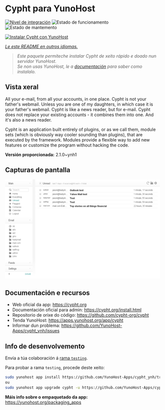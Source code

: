 <!--
NOTA: Este README foi creado automáticamente por <https://github.com/YunoHost/apps/tree/master/tools/readme_generator>
NON debe editarse manualmente.
-->

# Cypht para YunoHost

[![Nivel de integración](https://dash.yunohost.org/integration/cypht.svg)](https://dash.yunohost.org/appci/app/cypht) ![Estado de funcionamento](https://ci-apps.yunohost.org/ci/badges/cypht.status.svg) ![Estado de mantemento](https://ci-apps.yunohost.org/ci/badges/cypht.maintain.svg)

[![Instalar Cypht con YunoHost](https://install-app.yunohost.org/install-with-yunohost.svg)](https://install-app.yunohost.org/?app=cypht)

*[Le este README en outros idiomas.](./ALL_README.md)*

> *Este paquete permíteche instalar Cypht de xeito rápido e doado nun servidor YunoHost.*  
> *Se non usas YunoHost, le a [documentación](https://yunohost.org/install) para saber como instalalo.*

## Vista xeral

All your e-mail, from all your accounts, in one place. Cypht is not your father's webmail. Unless you are one of my daughters, in which case it is your father's webmail. Cypht is like a news reader, but for e-mail. Cypht does not replace your existing accounts - it combines them into one. And it's also a news reader.

Cypht is an application built entirely of plugins, or as we call them, module sets (which is obviously way cooler sounding than plugins), that are executed by the framework. Modules provide a flexible way to add new features or customize the program without hacking the code.


**Versión proporcionada:** 2.1.0~ynh1

## Capturas de pantalla

![Captura de pantalla de Cypht](./doc/screenshots/cypht_shot1.png)

## Documentación e recursos

- Web oficial da app: <https://cypht.org>
- Documentación oficial para admin: <https://cypht.org/install.html>
- Repositorio de orixe do código: <https://github.com/cypht-org/cypht>
- Tenda YunoHost: <https://apps.yunohost.org/app/cypht>
- Informar dun problema: <https://github.com/YunoHost-Apps/cypht_ynh/issues>

## Info de desenvolvemento

Envía a túa colaboración á [rama `testing`](https://github.com/YunoHost-Apps/cypht_ynh/tree/testing).

Para probar a rama `testing`, procede deste xeito:

```bash
sudo yunohost app install https://github.com/YunoHost-Apps/cypht_ynh/tree/testing --debug
ou
sudo yunohost app upgrade cypht -u https://github.com/YunoHost-Apps/cypht_ynh/tree/testing --debug
```

**Máis info sobre o empaquetado da app:** <https://yunohost.org/packaging_apps>
